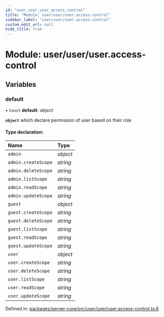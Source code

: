 ```yaml
---
id: "user_user_user_access_control"
title: "Module: user/user/user.access-control"
sidebar_label: "user/user/user.access-control"
custom_edit_url: null
hide_title: true
---
```


# Module: user/user/user.access-control

## Variables

### default

• `Const` **default**: *object*

**`object`** which declare permission of user based
on their role

#### Type declaration:

| Name | Type |
| :------ | :------ |
| `admin` | *object* |
| `admin.createScope` | *string* |
| `admin.deleteScope` | *string* |
| `admin.listScope` | *string* |
| `admin.readScope` | *string* |
| `admin.updateScope` | *string* |
| `guest` | *object* |
| `guest.createScope` | *string* |
| `guest.deleteScope` | *string* |
| `guest.listScope` | *string* |
| `guest.readScope` | *string* |
| `guest.updateScope` | *string* |
| `user` | *object* |
| `user.createScope` | *string* |
| `user.deleteScope` | *string* |
| `user.listScope` | *string* |
| `user.readScope` | *string* |
| `user.updateScope` | *string* |

Defined in: [packages/server-core/src/user/user/user.access-control.ts:6](https://github.com/xr3ngine/xr3ngine/blob/7e8e151f1/packages/server-core/src/user/user/user.access-control.ts#L6)
